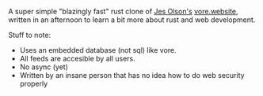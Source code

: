 A super simple "blazingly fast" rust clone of [Jes Olson's](https://j3s.sh/) [vore.website](https://vore.website/), written in an afternoon to learn
a bit more about rust and web development.

Stuff to note:
* Uses an embedded database (not sql) like vore.
* All feeds are accesible by all users.
* No async (yet)
* Written by an insane person that has no idea how to do web security properly
